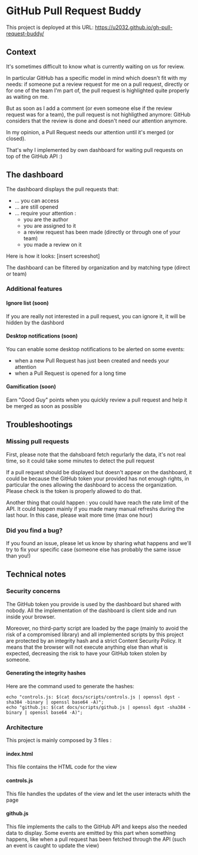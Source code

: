 # GitHub Pull Request Buddy

This project is deployed at this URL: https://u2032.github.io/gh-pull-request-buddy/

## Context

It's sometimes difficult to know what is currently waiting on us for review.

In particular GitHub has a specific model in mind which doesn't fit with my needs: if someone put a review request for me on a pull request, directly or for one of the team I'm part of, the pull request is highlighted quite properly as waiting on me.

But as soon as I add a comment (or even someone else if the review request was for a team), the pull request is not highligthed anymore: GitHub considers that the review is done and doesn't need our attention anymore.

In my opinion, a Pull Request needs our attention until it's merged (or closed).

That's why I implemented by own dashboard for waiting pull requests on top of the GitHub API :) 

## The dashboard

The dashboard displays the pull requests that: 
* ... you can access
* ... are still opened
* ... require your attention :
  * you are the author
  * you are assigned to it
  * a review request has been made (directly or through one of your team)
  * you made a review on it

Here is how it looks: 
[insert screeshot]

The dashboard can be filtered by organization and by matching type (direct or team)

### Additional features

#### Ignore list (soon)
If you are really not interested in a pull request, you can ignore it, it will be hidden by the dashbord

#### Desktop notifications (soon)

You can enable some desktop notifications to be alerted on some events:
* when a new Pull Request has just been created and needs your attention
* when a Pull Request is opened for a long time

#### Gamification (soon)

Earn "Good Guy" points when you quickly review a pull request and help it be merged as soon as possible  

## Troubleshootings

### Missing pull requests

First, please note that the dahsboard fetch regurlarly the data, it's not real time, so it could take some minutes to detect the pull request

If a pull request should be displayed but doesn't appear on the dashboard, it could be because the GitHub token your provided has not enough rights, in particular the ones allowing the dashboard to access the organization. Please check is the token is properly allowed to do that.

Another thing that could happen : you could have reach the rate limit of the API. It could happen mainly if you made many manual refreshs during the last hour. In this case, please wait more time (max one hour) 

### Did you find a bug?

If you found an issue, please let us know by sharing what happens and we'll try to fix your specific case (someone else has probably the same issue than you!)

## Technical notes

### Security concerns

The GitHub token you provide is used by the dashboard but shared with nobody. All the implementation of the dashboard is client side and run inside your browser.

Moreover, no third-party script are loaded by the page (mainly to avoid the risk of a compromised library) and all implemented scripts by this project are protected by an integrity hash and a strict Content Security Policy. 
It means that the browser will not execute anything else than what is expected, decreasing the risk to have your GitHub token stolen by someone.   

#### Generating the integrity hashes

Here are the command used to generate the hashes:
```shell
echo "controls.js: $(cat docs/scripts/controls.js | openssl dgst -sha384 -binary | openssl base64 -A)";
echo "github.js: $(cat docs/scripts/github.js | openssl dgst -sha384 -binary | openssl base64 -A)";
```

### Architecture 

This project is mainly composed by 3 files :

#### index.html
This file contains the HTML code for the view

#### controls.js
This file handles the updates of the view and let the user interacts whith the page

#### github.js
This file implements the calls to the GitHub API and keeps also the needed data to display. 
Some events are emitted by this part when something happens, like when a pull request has been fetched through the API (such an event is caught to update the view)  
